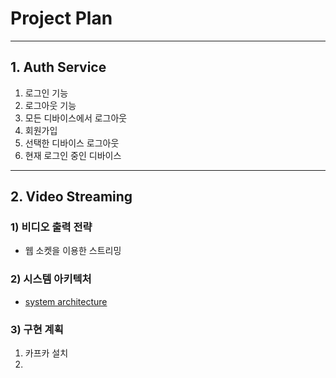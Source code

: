 # Project Plan
---
## 1. Auth Service
1. 로그인 기능
2. 로그아웃 기능
3. 모든 디바이스에서 로그아웃
4. 회원가입
5. 선택한 디바이스 로그아웃
6. 현재 로그인 중인 디바이스

---
## 2. Video Streaming
### 1) 비디오 출력 전략
- 웹 소켓을 이용한 스트리밍

### 2) 시스템 아키텍처
- [system architecture](uml/process%20flow.puml)

### 3) 구현 계획
1. 카프카 설치 
2. 

